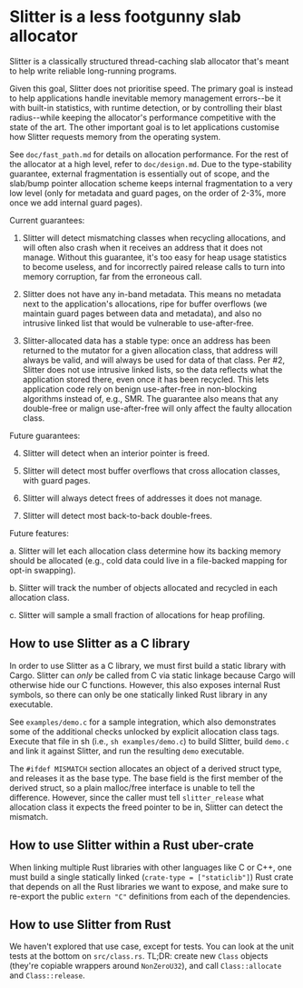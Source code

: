 Slitter is a less footgunny slab allocator
==========================================

Slitter is a classically structured thread-caching slab allocator
that's meant to help write reliable long-running programs.

Given this goal, Slitter does not prioritise speed.  The primary goal
is instead to help applications handle inevitable memory management
errors--be it with built-in statistics, with runtime detection, or by
controlling their blast radius--while keeping the allocator's
performance competitive with the state of the art.  The other
important goal is to let applications customise how Slitter requests
memory from the operating system.

See `doc/fast_path.md` for details on allocation performance.  For the
rest of the allocator at a high level, refer to `doc/design.md`.  Due
to the type-stability guarantee, external fragmentation is essentially
out of scope, and the slab/bump pointer allocation scheme keeps
internal fragmentation to a very low level (only for metadata and
guard pages, on the order of 2-3%, more once we add internal guard
pages).

Current guarantees:

1. Slitter will detect mismatching classes when recycling allocations,
   and will often also crash when it receives an address that it does
   not manage.  Without this guarantee, it's too easy for heap usage
   statistics to become useless, and for incorrectly paired release
   calls to turn into memory corruption, far from the erroneous call.

2. Slitter does not have any in-band metadata.  This means no metadata
   next to the application's allocations, ripe for buffer overflows
   (we maintain guard pages between data and metadata), and also no
   intrusive linked list that would be vulnerable to use-after-free.

3. Slitter-allocated data has a stable type: once an address has been
   returned to the mutator for a given allocation class, that address
   will always be valid, and will always be used for data of that
   class.  Per #2, Slitter does not use intrusive linked lists, so the
   data reflects what the application stored there, even once it has
   been recycled.  This lets application code rely on benign
   use-after-free in non-blocking algorithms instead of, e.g., SMR.
   The guarantee also means that any double-free or malign
   use-after-free will only affect the faulty allocation class.

Future guarantees:

4. Slitter will detect when an interior pointer is freed.

5. Slitter will detect most buffer overflows that cross allocation
   classes, with guard pages.

6. Slitter will always detect frees of addresses it does not manage.

7. Slitter will detect most back-to-back double-frees.

Future features:

a. Slitter will let each allocation class determine how its backing
   memory should be allocated (e.g., cold data could live in a
   file-backed mapping for opt-in swapping).

b. Slitter will track the number of objects allocated and recycled in
   each allocation class.

c. Slitter will sample a small fraction of allocations for heap
   profiling.

How to use Slitter as a C library
---------------------------------

In order to use Slitter as a C library, we must first build a static
library with Cargo. Slitter can *only* be called from C via static
linkage because Cargo will otherwise hide our C functions.  However,
this also exposes internal Rust symbols, so there can only be one
statically linked Rust library in any executable.

See `examples/demo.c` for a sample integration, which also
demonstrates some of the additional checks unlocked by explicit
allocation class tags.  Execute that file in sh (i.e., `sh
examples/demo.c`) to build Slitter, build `demo.c` and link it against
Slitter, and run the resulting `demo` executable.

The `#ifdef MISMATCH` section allocates an object of a derived struct
type, and releases it as the base type.  The base field is the first
member of the derived struct, so a plain malloc/free interface is
unable to tell the difference.  However, since the caller must tell
`slitter_release` what allocation class it expects the freed pointer
to be in, Slitter can detect the mismatch.

How to use Slitter within a Rust uber-crate
-------------------------------------------

When linking multiple Rust libraries with other languages like C or
C++, one must build a single statically linked (`crate-type =
["staticlib"]`) Rust crate that depends on all the Rust libraries we
want to expose, and make sure to re-export the public `extern "C"` 
definitions from each of the dependencies.
    
How to use Slitter from Rust
----------------------------

We haven't explored that use case, except for tests.  You can look at
the unit tests at the bottom on `src/class.rs`.  TL;DR: create new
`Class` objects (they're copiable wrappers around `NonZeroU32`), and
call `Class::allocate` and `Class::release`.

